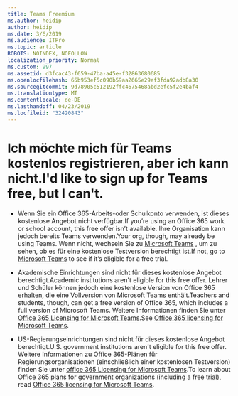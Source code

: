 ```yaml
---
title: Teams Freemium
ms.author: heidip
author: heidip
ms.date: 3/6/2019
ms.audience: ITPro
ms.topic: article
ROBOTS: NOINDEX, NOFOLLOW
localization_priority: Normal
ms.custom: 997
ms.assetid: d3fcac43-f659-47ba-a45e-f32863680685
ms.openlocfilehash: 65b953ef5c090b59aa2665e29ef3fda92adb8a30
ms.sourcegitcommit: 9d78905c512192ffc4675468abd2efc5f2e4baf4
ms.translationtype: MT
ms.contentlocale: de-DE
ms.lasthandoff: 04/23/2019
ms.locfileid: "32420843"
---
```

# <a name="id-like-to-sign-up-for-teams-free-but-i-cant"></a><span data-ttu-id="c56f5-102">Ich möchte mich für Teams kostenlos registrieren, aber ich kann nicht.</span><span class="sxs-lookup"><span data-stu-id="c56f5-102">I'd like to sign up for Teams free, but I can't.</span></span>

- <span data-ttu-id="c56f5-103">Wenn Sie ein Office 365-Arbeits-oder Schulkonto verwenden, ist dieses ﻿kostenlose Angebot nicht verfügbar.</span><span class="sxs-lookup"><span data-stu-id="c56f5-103">If you’re using an Office 365 work or school account, this free offer isn’t available.</span></span> <span data-ttu-id="c56f5-104">Ihre Organisation kann jedoch bereits Teams verwenden.</span><span class="sxs-lookup"><span data-stu-id="c56f5-104">Your org, though, may already be using Teams.</span></span> <span data-ttu-id="c56f5-105">Wenn nicht, wechseln Sie zu [Microsoft Teams](https://products.office.com/en-us/microsoft-teams/group-chat-software) , um zu sehen, ob es für eine ﻿kostenlose Testversion berechtigt ist.</span><span class="sxs-lookup"><span data-stu-id="c56f5-105">If not, go to [Microsoft Teams](https://products.office.com/en-us/microsoft-teams/group-chat-software) to see if it’s eligible for a free trial.</span></span>

- <span data-ttu-id="c56f5-106">Akademische Einrichtungen sind nicht für dieses ﻿kostenlose Angebot berechtigt.</span><span class="sxs-lookup"><span data-stu-id="c56f5-106">Academic institutions aren't eligible for this free offer.</span></span> <span data-ttu-id="c56f5-107">Lehrer und Schüler können jedoch eine ﻿kostenlose Version von Office 365 erhalten, die eine Vollversion von Microsoft Teams enthält.</span><span class="sxs-lookup"><span data-stu-id="c56f5-107">Teachers and students, though, can get a free version of Office 365, which includes a full version of Microsoft Teams.</span></span> <span data-ttu-id="c56f5-108">Weitere Informationen finden Sie unter [Office 365 Licensing for Microsoft Teams](https://docs.microsoft.com/microsoftteams/office-365-licensing).</span><span class="sxs-lookup"><span data-stu-id="c56f5-108">See [Office 365 licensing for Microsoft Teams](https://docs.microsoft.com/microsoftteams/office-365-licensing).</span></span>

- <span data-ttu-id="c56f5-109">US-Regierungseinrichtungen sind nicht für dieses ﻿kostenlose Angebot berechtigt.</span><span class="sxs-lookup"><span data-stu-id="c56f5-109">U.S. government institutions aren't eligible for this free offer.</span></span> <span data-ttu-id="c56f5-110">Weitere Informationen zu Office 365-Plänen für Regierungsorganisationen (einschließlich einer kostenlosen Testversion) finden Sie unter [office 365 Licensing for Microsoft Teams](https://docs.microsoft.com/microsoftteams/office-365-licensing).</span><span class="sxs-lookup"><span data-stu-id="c56f5-110">To learn about Office 365 plans for government organizations (including a free trial), read [Office 365 licensing for Microsoft Teams](https://docs.microsoft.com/microsoftteams/office-365-licensing).</span></span>


